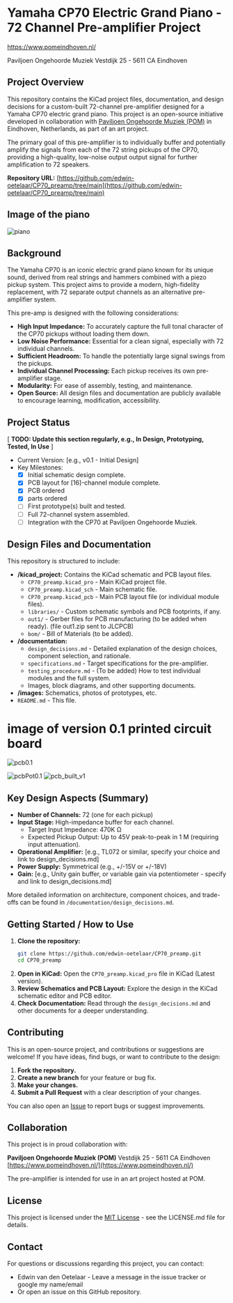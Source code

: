 # Yamaha CP70 Electric Grand Piano - 72 Channel Pre-amplifier Project

https://www.pomeindhoven.nl/

Paviljoen Ongehoorde Muziek
Vestdijk 25 - 5611 CA
Eindhoven

## Project Overview

This repository contains the KiCad project files, documentation, and design decisions for a custom-built 72-channel pre-amplifier designed for a Yamaha CP70 electric grand piano. This project is an open-source initiative developed in collaboration with [Paviljoen Ongehoorde Muziek (POM)](https://www.pomeindhoven.nl/) in Eindhoven, Netherlands, as part of an art project.

The primary goal of this pre-amplifier is to individually buffer and potentially amplify the signals from each of the 72 string pickups of the CP70, providing a high-quality, low-noise output output signal for further amplification to 72 speakers.

**Repository URL:** [https://github.com/edwin-oetelaar/CP70_preamp/tree/main](https://github.com/edwin-oetelaar/CP70_preamp/tree/main)

## Image of the piano

![piano](images/CP-70B.png)

## Background

The Yamaha CP70 is an iconic electric grand piano known for its unique sound, derived from real strings and hammers combined with a piezo pickup system.
This project aims to provide a modern, high-fidelity replacement, with 72 separate output channels as an alternative pre-amplifier system.

This pre-amp is designed with the following considerations:
*   **High Input Impedance:** To accurately capture the full tonal character of the CP70 pickups without loading them down.
*   **Low Noise Performance:** Essential for a clean signal, especially with 72 individual channels.
*   **Sufficient Headroom:** To handle the potentially large signal swings from the pickups.
*   **Individual Channel Processing:** Each pickup receives its own pre-amplifier stage.
*   **Modularity:** For ease of assembly, testing, and maintenance.
*   **Open Source:** All design files and documentation are publicly available to encourage learning, modification, accessibility.

## Project Status

[ **TODO: Update this section regularly, e.g., In Design, Prototyping, Tested, In Use** ]

*   Current Version: [e.g., v0.1 - Initial Design]
*   Key Milestones:
    *   [x] Initial schematic design complete.
    *   [x] PCB layout for [16]-channel module complete.
    *   [x] PCB ordered
    *   [x] parts ordered
    *   [ ] First prototype(s) built and tested.
    *   [ ] Full 72-channel system assembled.
    *   [ ] Integration with the CP70 at Paviljoen Ongehoorde Muziek.

## Design Files and Documentation

This repository is structured to include:

*   **/kicad_project:** Contains the KiCad schematic and PCB layout files.
    *   `CP70_preamp.kicad_pro` - Main KiCad project file.
    *   `CP70_preamp.kicad_sch` - Main schematic file.
    *   `CP70_preamp.kicad_pcb` - Main PCB layout file (or individual module files).
    *   `libraries/` - Custom schematic symbols and PCB footprints, if any.
    *   `out1/` - Gerber files for PCB manufacturing (to be added when ready). (file out1.zip sent to JLCPCB)
    *   `bom/` - Bill of Materials (to be added).
*   **/documentation:**
    *   `design_decisions.md` - Detailed explanation of the design choices, component selection, and rationale.
    *   `specifications.md` - Target specifications for the pre-amplifier.
    *   `testing_procedure.md` - (To be added) How to test individual modules and the full system.
    *   Images, block diagrams, and other supporting documents.
*   **/images:** Schematics, photos of prototypes, etc.
*   `README.md` - This file.

# image of version 0.1 printed circuit board

![pcb0.1](images/Version_0_1.png)

![pcbPot0.1](images/KicadRender_Pot_v1.png)
![pcb_built_v1](images/Audio_16_chan_preamp_pots_v1.jpeg)

## Key Design Aspects (Summary)

*   **Number of Channels:** 72 (one for each pickup)
*   **Input Stage:** High-impedance buffer for each channel.
    *   Target Input Impedance: 470K Ω
    *   Expected Pickup Output: Up to 45V peak-to-peak in 1 M (requiring input attenuation).
*   **Operational Amplifier:** [e.g., TL072 or similar, specify your choice and link to design_decisions.md]
*   **Power Supply:** Symmetrical (e.g., +/-15V or +/-18V)
*   **Gain:** [e.g., Unity gain buffer, or variable gain via potentiometer - specify and link to design_decisions.md]

More detailed information on architecture, component choices, and trade-offs can be found in `/documentation/design_decisions.md`.

## Getting Started / How to Use

1.  **Clone the repository:**
    ```bash
    git clone https://github.com/edwin-oetelaar/CP70_preamp.git
    cd CP70_preamp
    ```
2.  **Open in KiCad:** Open the `CP70_preamp.kicad_pro` file in KiCad (Latest version).
3.  **Review Schematics and PCB Layout:** Explore the design in the KiCad schematic editor and PCB editor.
4.  **Check Documentation:** Read through the `design_decisions.md` and other documents for a deeper understanding.

## Contributing

This is an open-source project, and contributions or suggestions are welcome! If you have ideas, find bugs, or want to contribute to the design:

1.  **Fork the repository.**
2.  **Create a new branch** for your feature or bug fix.
3.  **Make your changes.**
4.  **Submit a Pull Request** with a clear description of your changes.

You can also open an [Issue](https://github.com/edwin-oetelaar/CP70_preamp/issues) to report bugs or suggest improvements.

## Collaboration

This project is in proud collaboration with:

**Paviljoen Ongehoorde Muziek (POM)**
Vestdijk 25 - 5611 CA Eindhoven
[https://www.pomeindhoven.nl/](https://www.pomeindhoven.nl/)

The pre-amplifier is intended for use in an art project hosted at POM.

## License

This project is licensed under the [MIT License](LICENSE.md) - see the LICENSE.md file for details.

## Contact

For questions or discussions regarding this project, you can contact:
*   Edwin van den Oetelaar - Leave a message in the issue tracker or google my name/email 
*   Or open an issue on this GitHub repository.
